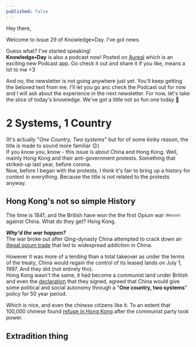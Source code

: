 ```yaml
---
published: false
---
```

Hey there,

Welcome to issue 29 of Knowledge•Day. I've got news.  

Guess what? I've started speaking!  
**Knowledge•Day** is also a podcast now! Posted on [Aureal](https://play.google.com/store/apps/details?id=co.titandlt.auditory) which is an exciting new Podcast app. Go check it out and share it if you like, means a lot to me <3  

And no, the newsletter is not going anywhere just yet. You'll keep getting the beloved text from me. I'll let you go anc check the Podcast out for now and I will ask about the experience in the next newsletter. For now, let's take the slice of today's knowledge. We've got a little not so fun one today 🤷  

# 2 Systems, 1 Country
(It's actually "_One Country, Two systems_" but for of some kinky reason, the title is made to sound more familiar 😉)  
If you know you, know - this issue is about China and Hong Kong. Well, mainly Hong Kong and their anti-government protests. Something that striked-up last year, before corona.  
Now, before I began with the protests, I think it's fair to bring up a history for context in everything. Because the title is not related to the protests anyway.  

## Hong Kong's not so simple History
The time is 1841, and the British have won the the first Opium war <sub><sup>(Mmmm)</sup></sub> against China. What do they get? Hong Kong.  

***Why'd the war happen?***  
The war broke out after Qing-dynasty China attempted to crack down an [illegal opium trade](https://www.bl.uk/learning/histcitizen/trading/story/trade/4tradingplaces.html) that led to widespread addiction in China.   

However it was more of a lending than a total takeover as under the terms of the treaty, China would regain the control of its leased lands on July 1, 1997. And they did (not entirely tho).  
Hong Kong wasn't the same, it had become a communist land under British and even the [declaration](https://www.cmab.gov.hk/en/issues/joint3.htm) that they signed, agreed that China would give some political and social autonomy through a "**One country, two systems**" policy for 50 year period.  

Which is nice, and even the chinese citizens like it. To an extent that 100,000 chinese found [refuge in Hong Kong](https://www.scmp.com/news/hong-kong/community/article/2125451/explainer-how-hong-kong-has-decades-been-magnet-refugees) after the communist party took power.

## Extradition thing